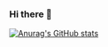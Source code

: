 ### Hi there 👋



[![Anurag's GitHub stats](https://github-readme-stats.vercel.app/api?username=CaiqueMarconi)](https://github.com/anuraghazra/github-readme-stats)







<!--
**CaiqueMarconi/CaiqueMarconi** is a ✨ _special_ ✨ repository because its `README.md` (this file) appears on your GitHub profile.

Here are some ideas to get you started:

- 🔭 I’m currently working on ...
- 🌱 I’m currently learning ...
- 👯 I’m looking to collaborate on ...
- 🤔 I’m looking for help with ...
- 💬 Ask me about ...
- 📫 How to reach me: ...
- 😄 Pronouns: ...
- ⚡ Fun fact: ...
-->
